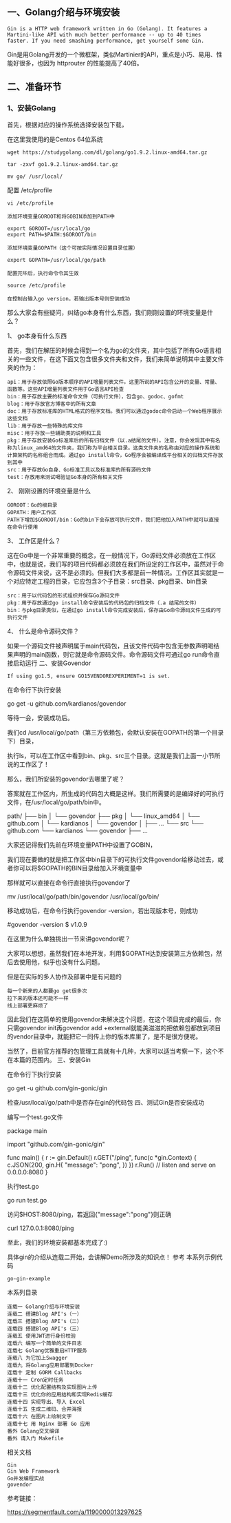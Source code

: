 
## 一、Golang介绍与环境安装

    Gin is a HTTP web framework written in Go (Golang). It features a Martini-like API with much better performance -- up to 40 times faster. If you need smashing performance, get yourself some Gin.

 Gin是用Golang开发的一个微框架，类似Martinier的API，重点是小巧、易用、性能好很多，也因为 httprouter 的性能提高了40倍。

## 二、准备环节
### 1、安装Golang

首先，根据对应的操作系统选择安装包下载，

在这里我使用的是Centos 64位系统
```
wget https://studygolang.com/dl/golang/go1.9.2.linux-amd64.tar.gz

tar -zxvf go1.9.2.linux-amd64.tar.gz

mv go/ /usr/local/
```
配置 /etc/profile
```
vi /etc/profile

添加环境变量GOROOT和将GOBIN添加到PATH中

export GOROOT=/usr/local/go
export PATH=$PATH:$GOROOT/bin

添加环境变量GOPATH（这个可按实际情况设置目录位置）

export GOPATH=/usr/local/go/path

配置完毕后，执行命令令其生效

source /etc/profile

在控制台输入go version，若输出版本号则安装成功
```
那么大家会有些疑问，纠结go本身有什么东西，我们刚刚设置的环境变量是什么？

1、 go本身有什么东西

首先，我们在解压的时候会得到一个名为go的文件夹，其中包括了所有Go语言相关的一些文件，在这下面又包含很多文件夹和文件，我们来简单说明其中主要文件夹的作为：

    api：用于存放依照Go版本顺序的API增量列表文件。这里所说的API包含公开的变量、常量、函数等。这些API增量列表文件用于Go语言API检查
    bin：用于存放主要的标准命令文件（可执行文件），包含go、godoc、gofmt
    blog：用于存放官方博客中的所有文章
    doc：用于存放标准库的HTML格式的程序文档。我们可以通过godoc命令启动一个Web程序展示这些文档
    lib：用于存放一些特殊的库文件
    misc：用于存放一些辅助类的说明和工具
    pkg：用于存放安装Go标准库后的所有归档文件（以.a结尾的文件）。注意，你会发现其中有名称为linux_amd64的文件夹，我们称为平台相关目录。这类文件夹的名称由对应的操作系统和计算架构的名称组合而成。通过go install命令，Go程序会被编译成平台相关的归档文件存放到其中
    src：用于存放Go自身、Go标准工具以及标准库的所有源码文件
    test：存放用来测试喝验证Go本身的所有相关文件

2、 刚刚设置的环境变量是什么

    GOROOT：Go的根目录
    GOPATH：用户工作区
    PATH下增加$GOROOT/bin：Go的bin下会存放可执行文件，我们把他加入PATH中就可以直接在命令行使用

3、 工作区是什么？

这在Go中是一个非常重要的概念，在一般情况下，Go源码文件必须放在工作区中，也就是说，我们写的项目代码都必须放在我们所设定的工作区中，虽然对于命令源码文件来说，这不是必须的。但我们大多都是前一种情况。工作区其实就是一个对应特定工程的目录，它应包含3个子目录：src目录、pkg目录、bin目录

    src：用于以代码包的形式组织并保存Go源码文件
    pkg：用于存放通过go install命令安装后的代码包的归档文件（.a 结尾的文件）
    bin：与pkg目录类似，在通过go install命令完成安装后，保存由Go命令源码文件生成的可执行文件

4、 什么是命令源码文件？

如果一个源码文件被声明属于main代码包，且该文件代码中包含无参数声明喝结果声明的main函数，则它就是命令源码文件。命令源码文件可通过go run命令直接启动运行
二、安装Govendor

    If using go1.5, ensure GO15VENDOREXPERIMENT=1 is set.

在命令行下执行安装

go get -u github.com/kardianos/govendor

等待一会，安装成功后。

我们cd /usr/local/go/path（第三方依赖包，会默认安装在GOPATH的第一个目录下）目录，

执行ls，可以在工作区中看到bin、pkg、src三个目录。这就是我们上面一小节所说的工作区了！

那么，我们所安装的govendor去哪里了呢？

答案就在工作区内，所生成的代码包大概是这样。我们所需要的是编译好的可执行文件，在/usr/local/go/path/bin中。

path/
├── bin
│   └── govendor
├── pkg
│   └── linux_amd64
│       └── github.com
│           └── kardianos
│               └── govendor
│                   ├── ...
└── src
    └── github.com
        └── kardianos
            └── govendor
                ├── ...

大家还记得我们先前在环境变量PATH中设置了GOBIN，

我们现在要做的就是把工作区中bin目录下的可执行文件govendor给移动过去，或者你可以将$GOPATH的BIN目录给加入环境变量中

那样就可以直接在命令行直接执行govendor了

mv /usr/local/go/path/bin/govendor /usr/local/go/bin/

移动成功后，在命令行执行govendor -version，若出现版本号，则成功

#govendor -version
$ v1.0.9

在这里为什么单独挑出一节来讲govendor呢？

大家可以想想，虽然我们在本地开发，利用$GOPATH达到安装第三方依赖包，然后去使用他，似乎也没有什么问题。

但是在实际的多人协作及部署中是有问题的

    每一个新来的人都要go get很多次
    拉下来的版本还可能不一样
    线上部署更麻烦了

因此我们在这简单的使用govendor来解决这个问题，在这个项目完成的最后，你只需govendor init再govendor add +external就能美滋滋的把依赖包都放到项目的vendor目录中，就能把它一同传上你的版本库里了，是不是很方便呢。

当然了，目前官方推荐的包管理工具就有十几种，大家可以适当考察一下，这个不在本篇的范围内。
三、安装Gin

在命令行下执行安装

go get -u github.com/gin-gonic/gin

检查/usr/local/go/path中是否存在gin的代码包
四、测试Gin是否安装成功

编写一个test.go文件

package main

import "github.com/gin-gonic/gin"

func main() {
    r := gin.Default()
    r.GET("/ping", func(c *gin.Context) {
        c.JSON(200, gin.H{
            "message": "pong",
        })
    })
    r.Run() // listen and serve on 0.0.0.0:8080
}

执行test.go

go run test.go

访问$HOST:8080/ping，若返回{"message":"pong"}则正确

curl 127.0.0.1:8080/ping

至此，我们的环境安装都基本完成了:)

具体gin的介绍从连载二开始，会讲解Demo所涉及的知识点！
参考
本系列示例代码

    go-gin-example

本系列目录

    连载一 Golang介绍与环境安装
    连载二 搭建Blog API's（一）
    连载三 搭建Blog API's（二）
    连载四 搭建Blog API's（三）
    连载五 使用JWT进行身份校验
    连载六 编写一个简单的文件日志
    连载七 Golang优雅重启HTTP服务
    连载八 为它加上Swagger
    连载九 将Golang应用部署到Docker
    连载十 定制 GORM Callbacks
    连载十一 Cron定时任务
    连载十二 优化配置结构及实现图片上传
    连载十三 优化你的应用结构和实现Redis缓存
    连载十四 实现导出、导入 Excel
    连载十五 生成二维码、合并海报
    连载十六 在图片上绘制文字
    连载十七 用 Nginx 部署 Go 应用
    番外 Golang交叉编译
    番外 请入门 Makefile

相关文档

    Gin
    Gin Web Framework
    Go并发编程实战
    govendor




参考链接：

https://segmentfault.com/a/1190000013297625
